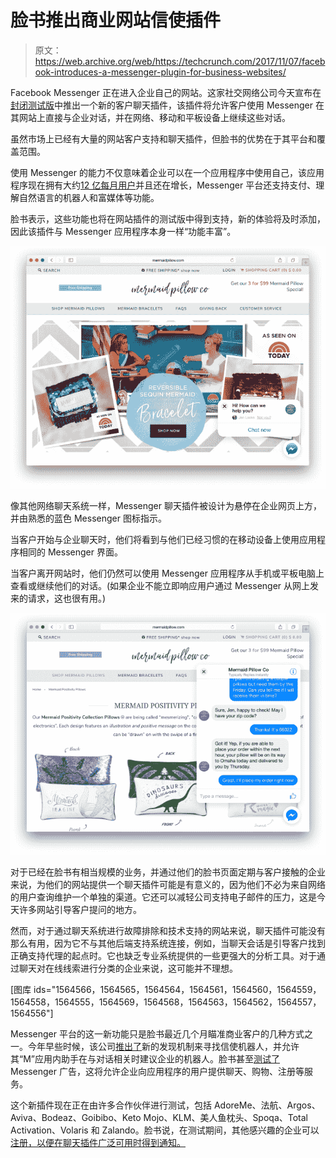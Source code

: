 # 脸书推出商业网站信使插件 

> 原文：<https://web.archive.org/web/https://techcrunch.com/2017/11/07/facebook-introduces-a-messenger-plugin-for-business-websites/>

Facebook Messenger 正在进入企业自己的网站。这家社交网络公司今天宣布在[封闭测试版](https://web.archive.org/web/20221007062553/https://www.facebook.com/help/contact/183001548938810)中推出一个新的客户聊天插件，该插件将允许客户使用 Messenger 在其网站上直接与企业对话，并在网络、移动和平板设备上继续这些对话。

虽然市场上已经有大量的网站客户支持和聊天插件，但脸书的优势在于其平台和覆盖范围。

使用 Messenger 的能力不仅意味着企业可以在一个应用程序中使用自己，该应用程序现在拥有大约[12 亿每月用户](https://web.archive.org/web/20221007062553/https://beta.techcrunch.com/2017/04/12/messenger/)并且还在增长，Messenger 平台还支持支付、理解自然语言的机器人和富媒体等功能。

脸书表示，这些功能也将在网站插件的测试版中得到支持，新的体验将及时添加，因此该插件与 Messenger 应用程序本身一样“功能丰富”。

![](img/6a27d4643b7c7a6139b8b0e007cec6b4.png)

像其他网络聊天系统一样，Messenger 聊天插件被设计为悬停在企业网页上方，并由熟悉的蓝色 Messenger 图标指示。

当客户开始与企业聊天时，他们将看到与他们已经习惯的在移动设备上使用应用程序相同的 Messenger 界面。

当客户离开网站时，他们仍然可以使用 Messenger 应用程序从手机或平板电脑上查看或继续他们的对话。(如果企业不能立即响应用户通过 Messenger 从网上发来的请求，这也很有用。)

![](img/6206c847dd4f61e7a5d1d5adc9f940c7.png)

对于已经在脸书有相当规模的业务，并通过他们的脸书页面定期与客户接触的企业来说，为他们的网站提供一个聊天插件可能是有意义的，因为他们不必为来自网络的用户查询维护一个单独的渠道。它还可以减轻公司支持电子邮件的压力，这是今天许多网站引导客户提问的地方。

然而，对于通过聊天系统进行故障排除和技术支持的网站来说，聊天插件可能没有那么有用，因为它不与其他后端支持系统连接，例如，当聊天会话是引导客户找到正确支持代理的起点时。它也缺乏专业系统提供的一些更强大的分析工具。对于通过聊天对在线线索进行分类的企业来说，这可能并不理想。

[图库 ids="1564566，1564565，1564564，1564561，1564560，1564559，1564558，1564555，1564569，1564568，1564563，1564562，1564557，1564556"]

Messenger 平台的这一新功能只是脸书最近几个月瞄准商业客户的几种方式之一。今年早些时候，该公司[推出了](https://web.archive.org/web/20221007062553/https://beta.techcrunch.com/2017/04/18/facebook-bot-discovery/)新的发现机制来寻找信使机器人，并允许其“M”应用内助手在与对话相关时建议企业的机器人。脸书甚至[测试了](https://web.archive.org/web/20221007062553/https://beta.techcrunch.com/2017/01/25/facebook-messenger-begins-testing-ads-and-theyre-big/) Messenger 广告，这将允许企业向应用程序的用户提供聊天、购物、注册等服务。

这个新插件现在正在由许多合作伙伴进行测试，包括 AdoreMe、法航、Argos、Aviva、Bodeaz、Goibibo、Keto Mojo、KLM、美人鱼枕头、Spoqa、Total Activation、Volaris 和 Zalando。脸书说，在测试期间，其他感兴趣的企业可以[注册，以便在聊天插件广泛可用时得到通知。](https://web.archive.org/web/20221007062553/https://www.facebook.com/help/contact/183001548938810)
